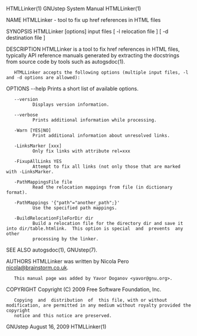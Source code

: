 HTMLLinker(1)                                                  GNUstep System Manual                                                 HTMLLinker(1)

NAME
       HTMLLinker - tool to fix up href references in HTML files

SYNOPSIS
       HTMLLinker [options] input files [ -l relocation file ] [ -d destination file ]

DESCRIPTION
       HTMLLinker  is  a  tool  to  fix href references in HTML files, typically API reference manuals generated by extracting the docstrings from
       source code by tools such as autogsdoc(1).

       HTMLLinker accepts the following options (multiple input files, -l and -d options are allowed):

OPTIONS
       --help Prints a short list of available options.

       --version
              Displays version information.

       --verbose
              Prints additional information while processing.

       -Warn [YES|NO]
              Print additional information about unresolved links.

       -LinksMarker [xxx]
              Only fix links with attribute rel=xxx

       -FixupAllLinks YES
              Attempt to fix all links (not only those that are marked with -LinksMarker.

       -PathMappingsFile file
              Read the relocation mappings from file (in dictionary format).

       -PathMappings '{"path"="another_path";}'
              Use the specified path mappings.

       -BuildRelocationFileForDir dir
              Build a relocation file for the directory dir and save it into dir/table.htmlink.  This option is special  and  prevents  any  other
              processing by the linker.

SEE ALSO
       autogsdoc(1), GNUstep(7).

AUTHORS
       HTMLLinker was written by Nicola Pero <nicola@brainstorm.co.uk>.

       This manual page was added by Yavor Doganov <yavor@gnu.org>.

COPYRIGHT
       Copyright (C) 2009 Free Software Foundation, Inc.

       Copying  and  distribution  of  this file, with or without modification, are permitted in any medium without royalty provided the copyright
       notice and this notice are preserved.

GNUstep                                                           August 16, 2009                                                    HTMLLinker(1)
